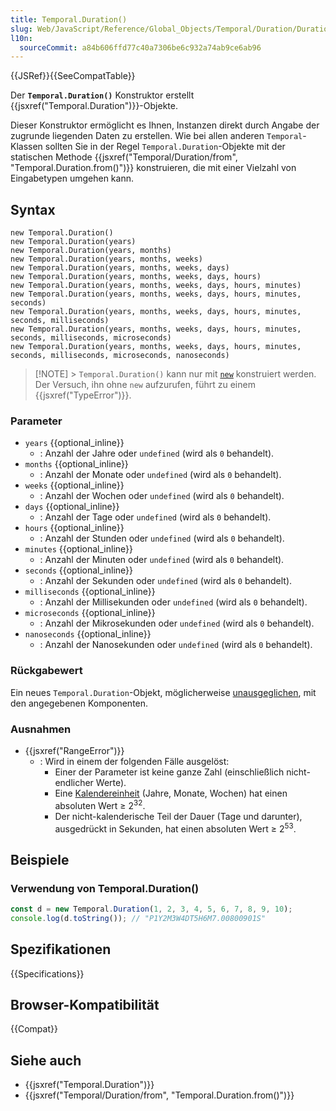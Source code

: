 ```yaml
---
title: Temporal.Duration()
slug: Web/JavaScript/Reference/Global_Objects/Temporal/Duration/Duration
l10n:
  sourceCommit: a84b606ffd77c40a7306be6c932a74ab9ce6ab96
---
```


{{JSRef}}{{SeeCompatTable}}

Der **`Temporal.Duration()`** Konstruktor erstellt {{jsxref("Temporal.Duration")}}-Objekte.

Dieser Konstruktor ermöglicht es Ihnen, Instanzen direkt durch Angabe der zugrunde liegenden Daten zu erstellen. Wie bei allen anderen `Temporal`-Klassen sollten Sie in der Regel `Temporal.Duration`-Objekte mit der statischen Methode {{jsxref("Temporal/Duration/from", "Temporal.Duration.from()")}} konstruieren, die mit einer Vielzahl von Eingabetypen umgehen kann.

## Syntax

```js-nolint
new Temporal.Duration()
new Temporal.Duration(years)
new Temporal.Duration(years, months)
new Temporal.Duration(years, months, weeks)
new Temporal.Duration(years, months, weeks, days)
new Temporal.Duration(years, months, weeks, days, hours)
new Temporal.Duration(years, months, weeks, days, hours, minutes)
new Temporal.Duration(years, months, weeks, days, hours, minutes, seconds)
new Temporal.Duration(years, months, weeks, days, hours, minutes, seconds, milliseconds)
new Temporal.Duration(years, months, weeks, days, hours, minutes, seconds, milliseconds, microseconds)
new Temporal.Duration(years, months, weeks, days, hours, minutes, seconds, milliseconds, microseconds, nanoseconds)
```

> [!NOTE] > `Temporal.Duration()` kann nur mit [`new`](/de/docs/Web/JavaScript/Reference/Operators/new) konstruiert werden. Der Versuch, ihn ohne `new` aufzurufen, führt zu einem {{jsxref("TypeError")}}.

### Parameter

- `years` {{optional_inline}}
  - : Anzahl der Jahre oder `undefined` (wird als `0` behandelt).
- `months` {{optional_inline}}
  - : Anzahl der Monate oder `undefined` (wird als `0` behandelt).
- `weeks` {{optional_inline}}
  - : Anzahl der Wochen oder `undefined` (wird als `0` behandelt).
- `days` {{optional_inline}}
  - : Anzahl der Tage oder `undefined` (wird als `0` behandelt).
- `hours` {{optional_inline}}
  - : Anzahl der Stunden oder `undefined` (wird als `0` behandelt).
- `minutes` {{optional_inline}}
  - : Anzahl der Minuten oder `undefined` (wird als `0` behandelt).
- `seconds` {{optional_inline}}
  - : Anzahl der Sekunden oder `undefined` (wird als `0` behandelt).
- `milliseconds` {{optional_inline}}
  - : Anzahl der Millisekunden oder `undefined` (wird als `0` behandelt).
- `microseconds` {{optional_inline}}
  - : Anzahl der Mikrosekunden oder `undefined` (wird als `0` behandelt).
- `nanoseconds` {{optional_inline}}
  - : Anzahl der Nanosekunden oder `undefined` (wird als `0` behandelt).

### Rückgabewert

Ein neues `Temporal.Duration`-Objekt, möglicherweise [unausgeglichen](/de/docs/Web/JavaScript/Reference/Global_Objects/Temporal/Duration#duration_balancing), mit den angegebenen Komponenten.

### Ausnahmen

- {{jsxref("RangeError")}}
  - : Wird in einem der folgenden Fälle ausgelöst:
    - Einer der Parameter ist keine ganze Zahl (einschließlich nicht-endlicher Werte).
    - Eine [Kalendereinheit](/de/docs/Web/JavaScript/Reference/Global_Objects/Temporal/Duration#calendar_durations) (Jahre, Monate, Wochen) hat einen absoluten Wert ≥ 2<sup>32</sup>.
    - Der nicht-kalenderische Teil der Dauer (Tage und darunter), ausgedrückt in Sekunden, hat einen absoluten Wert ≥ 2<sup>53</sup>.

## Beispiele

### Verwendung von Temporal.Duration()

```js
const d = new Temporal.Duration(1, 2, 3, 4, 5, 6, 7, 8, 9, 10);
console.log(d.toString()); // "P1Y2M3W4DT5H6M7.00800901S"
```

## Spezifikationen

{{Specifications}}

## Browser-Kompatibilität

{{Compat}}

## Siehe auch

- {{jsxref("Temporal.Duration")}}
- {{jsxref("Temporal/Duration/from", "Temporal.Duration.from()")}}

